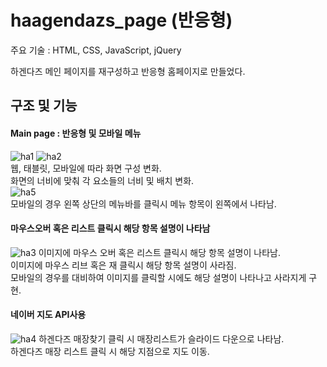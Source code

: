 # haagendazs_page (반응형)
주요 기술 : HTML, CSS, JavaScript, jQuery

하겐다즈 메인 페이지를 재구성하고 반응형 홈페이지로 만들었다.

## 구조 및 기능

#### Main page : 반응형 및 모바일 메뉴
![ha1](https://user-images.githubusercontent.com/71748350/97953872-275c2a80-1de5-11eb-89eb-c5449bdae618.JPG)
![ha2](https://user-images.githubusercontent.com/71748350/97953874-27f4c100-1de5-11eb-88c7-67fb2cf25035.JPG)  
웹, 태블릿, 모바일에 따라 화면 구성 변화.  
화면의 너비에 맞춰 각 요소들의 너비 및 배치 변화.  
![ha5](https://user-images.githubusercontent.com/71748350/97954540-26c49380-1de7-11eb-9d05-08cea77a15a5.JPG)    
모바일의 경우 왼쪽 상단의 메뉴바를 클릭시 메뉴 항목이 왼쪽에서 나타남.  

#### 마우스오버 혹은 리스트 클릭시 해당 항목 설명이 나타남
![ha3](https://user-images.githubusercontent.com/71748350/97953877-2925ee00-1de5-11eb-8d37-6d38fb62551f.JPG)
이미지에 마우스 오버 혹은 리스트 클릭시 해당 항목 설명이 나타남.  
이미지에 마우스 리브 혹은 재 클릭시 해당 항목 설명이 사라짐.  
모바일의 경우를 대비하여 이미지를 클릭할 시에도 해당 설명이 나타나고 사라지게 구현.  

#### 네이버 지도 API사용
![ha4](https://user-images.githubusercontent.com/71748350/97953879-2a571b00-1de5-11eb-9f85-4bd6c1f5da81.JPG)
하겐다즈 매장찾기 클릭 시 매장리스트가 슬라이드 다운으로 나타남.  
하겐다즈 매장 리스트 클릭 시 해당 지점으로 지도 이동.
